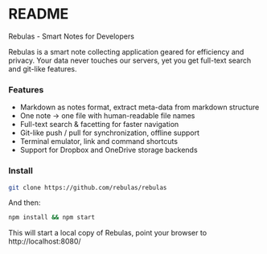 # README #
Rebulas - Smart Notes for Developers

Rebulas is a smart note collecting application geared for efficiency and privacy. Your data never touches our servers, yet you get full-text search and git-like features.

### Features ###
* Markdown as notes format, extract meta-data from markdown structure
* One note -> one file with human-readable file names
* Full-text search & facetting for faster navigation
* Git-like push / pull for synchronization, offline support
* Terminal emulator, link and command shortcuts
* Support for Dropbox and OneDrive storage backends

### Install ###
```sh
git clone https://github.com/rebulas/rebulas
```
And then:
```sh
npm install && npm start
```

This will start a local copy of Rebulas, point your browser to http://localhost:8080/
